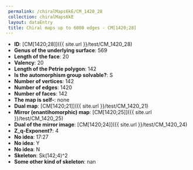 ```yaml
--- 
 permalink: /chiralMaps6kE/CM_1420_28 
 collection: chiralMaps6kE
 layout: dataEntry
 title: Chiral maps up to 6000 edges - CM[1420;28]
---
```


- **ID**: [CM[1420;28]]({{ site.url }}/test/CM_1420_28)
- **Genus of the underlying surface**: 569
- **Length of the face**: 20
- **Valency**: 20
- **Length of the Petrie polygon**: 142
- **Is the automorphism group solvable?**: S
- **Number of vertices**: 142
- **Number of edges**: 1420
- **Number of faces**: 142
- **The map is self-**: none
- **Dual map**: [CM[1420;21]]({{ site.url }}/test/CM_1420_21)
- **Mirror (enantihomorphic) map**: [CM[1420;25]]({{ site.url }}/test/CM_1420_25)
- **Dual of the mirror image**: [CM[1420;24]]({{ site.url }}/test/CM_1420_24)
- **Z_q-Exponent?**: 4
- **No idea**:  17:27
- **No idea**: Y
- **No idea**: N
- **Skeleton**: Sk(142;4)^2
- **Some other kind of skeleton**: nan
